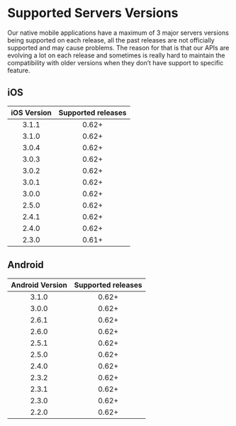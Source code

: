 # Supported Servers Versions

Our native mobile applications have a maximum of 3 major servers versions being supported on each release, all the past releases are not officially supported and may cause problems. The reason for that is that our APIs are evolving a lot on each release and sometimes is really hard to maintain the compatibility with older versions when they don’t have support to specific feature.

## iOS

| iOS Version | Supported releases |
|:-----------:|:------------------:|
|    3.1.1    |        0.62+       |
|    3.1.0    |        0.62+       |
|    3.0.4    |        0.62+       |
|    3.0.3    |        0.62+       |
|    3.0.2    |        0.62+       |
|    3.0.1    |        0.62+       |
|    3.0.0    |        0.62+       |
|    2.5.0    |        0.62+       |
|    2.4.1    |        0.62+       |
|    2.4.0    |        0.62+       |
|    2.3.0    |        0.61+       |

## Android

| Android Version | Supported releases |
|:-----------:|:------------------:|
|    3.1.0    |        0.62+       |
|    3.0.0    |        0.62+       |
|    2.6.1    |        0.62+       |
|    2.6.0    |        0.62+       |
|    2.5.1    |        0.62+       |
|    2.5.0    |        0.62+       |
|    2.4.0    |        0.62+       |
|    2.3.2    |        0.62+       |
|    2.3.1    |        0.62+       |
|    2.3.0    |        0.62+       |
|    2.2.0    |        0.62+       |
